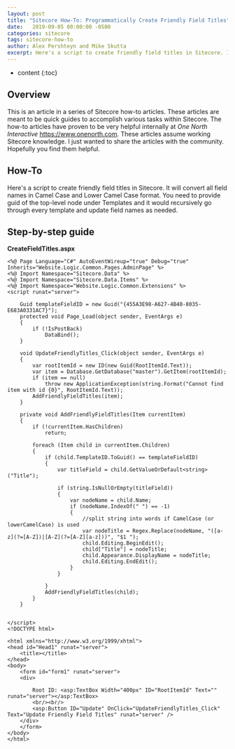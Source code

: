 ```yaml
---
layout: post
title: "Sitecore How-To: Programmatically Create Friendly Field Titles"
date:   2019-09-05 00:00:00 -0500
categories: sitecore
tags: sitecore-how-to
author: Alex Pershteyn and Mike Skutta
excerpt: Here's a script to create friendly field titles in Sitecore. It will convert all field names in Camel Case and Lower Camel Case format. You need to provide guid of the top-level node under Templates and it would recursively go through every template and update field names as needed.
---
```


* content
{:toc}

## Overview

This is an article in a series of Sitecore how-to articles. These articles are meant to be quick guides to accomplish various tasks within Sitecore. The how-to articles have proven to be very helpful internally at *One North Interactive* https://www.onenorth.com.  These articles assume working Sitecore knowledge. I just wanted to share the articles with the community. Hopefully you find them helpful.

## How-To

Here's a script to create friendly field titles in Sitecore. It will convert all field names in Camel Case and Lower Camel Case format. You need to provide guid of the top-level node under Templates and it would recursively go through every template and update field names as needed.  

## Step-by-step guide

**CreateFieldTitles.aspx**
```
<%@ Page Language="C#" AutoEventWireup="true" Debug="true" Inherits="Website.Logic.Common.Pages.AdminPage" %>
<%@ Import Namespace="Sitecore.Data" %>
<%@ Import Namespace="Sitecore.Data.Items" %>
<%@ Import Namespace="Website.Logic.Common.Extensions" %>
<script runat="server">
    
    Guid templateFieldID = new Guid("{455A3E98-A627-4B40-8035-E683A0331AC7}");
    protected void Page_Load(object sender, EventArgs e)
    {
        if (!IsPostBack)
            DataBind();
    }
    
    void UpdateFriendlyTitles_Click(object sender, EventArgs e)
    {
        var rootItemId = new ID(new Guid(RootItemId.Text));
        var item = Database.GetDatabase("master").GetItem(rootItemId);
        if (item == null)
            throw new ApplicationException(string.Format("Cannot find item with id {0}", RootItemId.Text));
        AddFriendlyFieldTitles(item);
    }

    private void AddFriendlyFieldTitles(Item currentItem)
    {
        if (!currentItem.HasChildren)
            return;

        foreach (Item child in currentItem.Children)
        {
            if (child.TemplateID.ToGuid() == templateFieldID)
            {
                var titleField = child.GetValueOrDefault<string>("Title");

                if (string.IsNullOrEmpty(titleField))
                {
                    var nodeName = child.Name;
                    if (nodeName.IndexOf(" ") == -1)
                    {
                        //split string into words if CamelCase (or lowerCamelCase) is used
                        var nodeTitle = Regex.Replace(nodeName, "([a-z](?=[A-Z])|[A-Z](?=[A-Z][a-z]))", "$1 ");
                        child.Editing.BeginEdit();
                        child["Title"] = nodeTitle;
                        child.Appearance.DisplayName = nodeTitle;
                        child.Editing.EndEdit();
                    }
                }
              
            }
            AddFriendlyFieldTitles(child);
        }
    }
   

</script>
<!DOCTYPE html>

<html xmlns="http://www.w3.org/1999/xhtml">
<head id="Head1" runat="server">
    <title></title>
</head>
<body>
    <form id="form1" runat="server">
    <div>
        
        Root ID: <asp:TextBox Width="400px" ID="RootItemId" Text="" runat="server"></asp:TextBox>
        <br/><br/>
        <asp:Button ID="Update" OnClick="UpdateFriendlyTitles_Click" Text="Update Friendly Field Titles" runat="server" />
    </div>
    </form>
</body>
</html>
```
